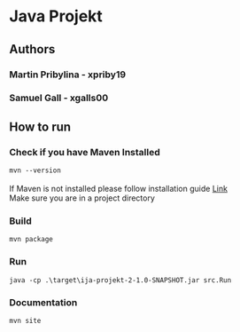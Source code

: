 # Java Projekt
## Authors
### Martin Pribylina - xpriby19
### Samuel Gall - xgalls00
## How to run
### Check if you have Maven Installed
``` mvn --version ```
<br/><br/>
If Maven is not installed please follow installation guide [Link](https://maven.apache.org/guides/getting-started/maven-in-five-minutes.html)
<br/>
Make sure you are in a project directory
### Build
``` mvn package ```
### Run
``` java -cp .\target\ija-projekt-2-1.0-SNAPSHOT.jar src.Run ```
### Documentation
``` mvn site ```

